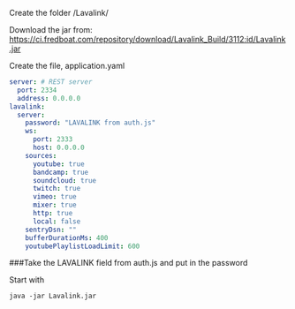 Create the folder /Lavalink/

Download the jar from: https://ci.fredboat.com/repository/download/Lavalink_Build/3112:id/Lavalink.jar

Create the file, application.yaml

```yaml
server: # REST server
  port: 2334
  address: 0.0.0.0
lavalink:
  server:
    password: "LAVALINK from auth.js"
    ws:
      port: 2333
      host: 0.0.0.0
    sources:
      youtube: true
      bandcamp: true
      soundcloud: true
      twitch: true
      vimeo: true
      mixer: true
      http: true
      local: false
    sentryDsn: ""
    bufferDurationMs: 400
    youtubePlaylistLoadLimit: 600
```

###Take the LAVALINK field from auth.js and put in the password

Start with
```shell
java -jar Lavalink.jar
```
